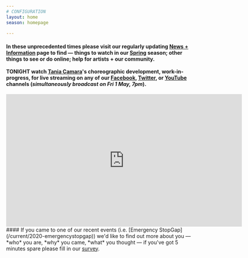 ```yaml
---
# CONFIGURATION
layout: home
season: homepage

---
```

#### In these unprecedented times please visit our regularly updating [News + Information](/coronavirus) page to find — things to watch in our [Spring](/current/2020-springsummer/) season; other things to see or do online; help for artists + our community.<br><br>TONIGHT watch [Tania Camara](/current/2020-springsummer/camara)'s choreographic development, work-in-progress, for live streaming on any of our <a href="http://facebook.com/warnmcr" target="_blank">Facebook</a>, <a href="http://twitter.com/warnmcr" target="_blank">Twitter</a>, or <a href="http://youtube.com/watch?v=m7dDCgaffoI" target="_blank">YouTube</a> channels (*simultaneously broadcast on Fri 1 May, 7pm*).        
<iframe src="http://youtube.com/embed/m7dDCgaffoI" width="640" height="360" frameborder="0" allowfullscreen></iframe>        
#### If you came to one of our recent events (i.e. [Emergency StopGap](/current/2020-emergencystopgap)) we'd like to find out more about you — *who* you are, *why* you came, *what* you thought — if you've got 5 minutes spare please fill in our <a href="http://research.audiencesurveys.org/s.asp?k=157901649112" target="_blank">survey</a>.
